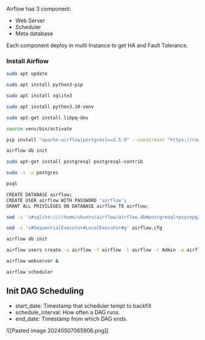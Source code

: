 Airflow has 3 component:
- Web Server
- Scheduler
- Meta database

Each component deploy in multi Instance to get HA and Fault Tolerance.

### Install Airflow
```bash 
sudo apt update

sudo apt install python3-pip

sudo apt install sqlite3

sudo apt install python3.10-venv

sudo apt-get install libpq-dev

source venv/bin/activate

pip install "apache-airflow[postgres]==2.5.0" --constraint "https://raw.githubusercontent.com/apache/airflow/constraints-2.5.0/constraints-3.7.txt"

airflow db init

sudo apt-get install postgresql postgresql-contrib

sudo -i -u postgres

psql

CREATE DATABASE airflow;
CREATE USER airflow WITH PASSWORD 'airflow';
GRANT ALL PRIVILEGES ON DATABASE airflow TO airflow;

sed -i 's#sqlite:////home/ubuntu/airflow/airflow.db#postgresql+psycopg2://airflow:airflow@localhost/airflow#g' airflow.cfg

sed -i 's#SequentialExecutor#LocalExecutor#g' airflow.cfg

airflow db init

airflow users create -u airflow -f airflow -l airflow -r Admin -e airflow@gmail.com

airflow webserver &

airflow scheduler
```

## Init DAG Scheduling
- start_date: Timestamp that scheduler tempt to backfill
- schedule_interval: How often a DAG runs.
- end_date: Timestamp from which DAG ends. 

![[Pasted image 20240507065906.png]]


